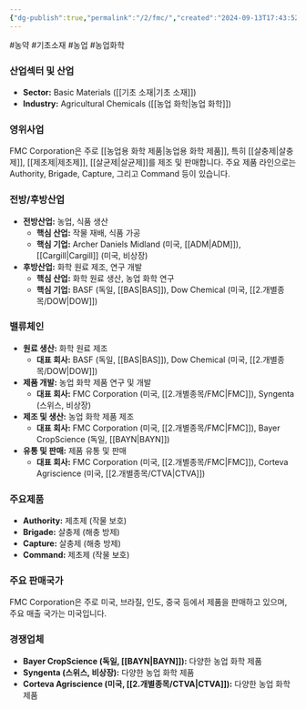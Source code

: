 ```yaml
---
{"dg-publish":true,"permalink":"/2/fmc/","created":"2024-09-13T17:43:52.536+09:00","updated":"2025-07-29T21:37:04.665+09:00"}
---
```


#농약 #기초소재 #농업 #농업화학

### 산업섹터 및 산업

- **Sector:** Basic Materials ([[기초 소재\|기초 소재]])
- **Industry:** Agricultural Chemicals ([[농업 화학\|농업 화학]])

### 영위사업

FMC Corporation은 주로 [[농업용 화학 제품\|농업용 화학 제품]], 특히 [[살충제\|살충제]], [[제초제\|제초제]], [[살균제\|살균제]]를 제조 및 판매합니다. 주요 제품 라인으로는 Authority, Brigade, Capture, 그리고 Command 등이 있습니다.

### 전방/후방산업

- **전방산업:** 농업, 식품 생산
    - **핵심 산업:** 작물 재배, 식품 가공
    - **핵심 기업:** Archer Daniels Midland (미국, [[ADM\|ADM]]), [[Cargill\|Cargill]] (미국, 비상장)
- **후방산업:** 화학 원료 제조, 연구 개발
    - **핵심 산업:** 화학 원료 생산, 농업 화학 연구
    - **핵심 기업:** BASF (독일, [[BAS\|BAS]]), Dow Chemical (미국, [[2.개별종목/DOW\|DOW]])

### 밸류체인

- **원료 생산:** 화학 원료 제조
    - **대표 회사:** BASF (독일, [[BAS\|BAS]]), Dow Chemical (미국, [[2.개별종목/DOW\|DOW]])
- **제품 개발:** 농업 화학 제품 연구 및 개발
    - **대표 회사:** FMC Corporation (미국, [[2.개별종목/FMC\|FMC]]), Syngenta (스위스, 비상장)
- **제조 및 생산:** 농업 화학 제품 제조
    - **대표 회사:** FMC Corporation (미국, [[2.개별종목/FMC\|FMC]]), Bayer CropScience (독일, [[BAYN\|BAYN]])
- **유통 및 판매:** 제품 유통 및 판매
    - **대표 회사:** FMC Corporation (미국, [[2.개별종목/FMC\|FMC]]), Corteva Agriscience (미국, [[2.개별종목/CTVA\|CTVA]])

### 주요제품

- **Authority:** 제초제 (작물 보호)
- **Brigade:** 살충제 (해충 방제)
- **Capture:** 살충제 (해충 방제)
- **Command:** 제초제 (작물 보호)

### 주요 판매국가

FMC Corporation은 주로 미국, 브라질, 인도, 중국 등에서 제품을 판매하고 있으며, 주요 매출 국가는 미국입니다.

### 경쟁업체

- **Bayer CropScience (독일, [[BAYN\|BAYN]]):** 다양한 농업 화학 제품
- **Syngenta (스위스, 비상장):** 다양한 농업 화학 제품
- **Corteva Agriscience (미국, [[2.개별종목/CTVA\|CTVA]]):** 다양한 농업 화학 제품